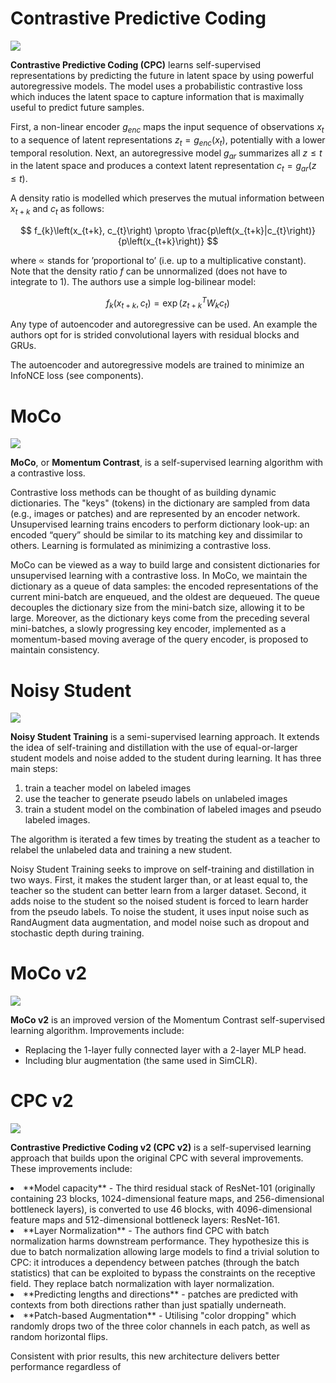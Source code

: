 # Contrastive Predictive Coding
![](./img/Screen_Shot_2020-07-02_at_4.04.47_PM_pBIVKAh.png)

**Contrastive Predictive Coding (CPC)** learns self-supervised representations by predicting the future in latent space by using powerful autoregressive models. The model uses a probabilistic contrastive loss which induces the latent space to capture information that is maximally useful
to predict future samples.

First, a non-linear encoder $g_{enc}$ maps the input sequence of observations $x_{t}$ to a sequence of latent representations $z_{t} = g_{enc}\left(x_{t}\right)$, potentially with a lower temporal resolution. Next, an autoregressive model $g_{ar}$ summarizes all $z\leq{t}$ in the latent space and produces a context latent representation $c_{t} = g_{ar}\left(z\leq{t}\right)$.

A density ratio is modelled which preserves the mutual information between $x_{t+k}$ and $c_{t}$ as follows:

$$ f_{k}\left(x_{t+k}, c_{t}\right) \propto \frac{p\left(x_{t+k}|c_{t}\right)}{p\left(x_{t+k}\right)} $$

where $\propto$ stands for ’proportional to’ (i.e. up to a multiplicative constant). Note that the density ratio $f$ can be unnormalized (does not have to integrate to 1). The authors use a simple log-bilinear model:

$$ f_{k}\left(x_{t+k}, c_{t}\right) = \exp\left(z^{T}_{t+k}W_{k}c_{t}\right) $$

Any type of autoencoder and autoregressive can be used. An example the authors opt for is strided convolutional layers with residual blocks and GRUs.

The autoencoder and autoregressive models are trained to minimize an InfoNCE loss (see components).

# MoCo
![](./img/Screen_Shot_2020-06-30_at_11.05.58_PM_YG15Xo7.png)

**MoCo**, or **Momentum Contrast**, is a self-supervised learning algorithm with a contrastive loss. 

Contrastive loss methods can be thought of as building dynamic dictionaries. The "keys" (tokens) in the dictionary are sampled from data (e.g., images or patches) and are represented by an encoder network. Unsupervised learning trains encoders to perform dictionary look-up: an encoded “query” should be similar to its matching key and dissimilar to others. Learning is formulated as minimizing a contrastive loss. 

MoCo can be viewed as a way to build large and consistent dictionaries for unsupervised learning with a contrastive loss. In MoCo, we maintain the dictionary as a queue of data samples: the encoded representations of the current mini-batch are enqueued, and the oldest are dequeued. The queue decouples the dictionary size from the mini-batch size, allowing it to be large. Moreover, as the dictionary keys come from the preceding several mini-batches, a slowly progressing key encoder, implemented as a momentum-based moving average of the query encoder, is proposed to maintain consistency.

# Noisy Student
![](./img/Screen_Shot_2020-06-06_at_11.07.45_PM.png)

**Noisy Student Training** is a semi-supervised learning approach. It extends the idea of self-training
and distillation with the use of equal-or-larger student models and noise added to the student during learning. It has three main steps: 

1. train a teacher model on labeled images
1. use the teacher to generate pseudo labels on unlabeled images
1. train a student model on the combination of labeled images and pseudo labeled images. 

The algorithm is iterated a few times by treating the student as a teacher to relabel the unlabeled data and training a new student.

Noisy Student Training seeks to improve on self-training and distillation in two ways. First, it makes the student larger than, or at least equal to, the teacher so the student can better learn from a larger dataset. Second, it adds noise to the student so the noised student is forced to learn harder from the pseudo labels. To noise the student, it uses input noise such as RandAugment data augmentation, and model noise such as dropout and stochastic depth during training.

# MoCo v2
![](./img/Screen_Shot_2020-07-02_at_6.55.21_PM_jdQ2Xkr.png)

**MoCo v2** is an improved version of the Momentum Contrast self-supervised learning algorithm. Improvements include:

- Replacing the 1-layer fully connected layer with a 2-layer MLP head.
- Including blur augmentation (the same used in SimCLR).

# CPC v2
![](./img/Screen_Shot_2020-07-02_at_6.33.01_PM_wOMghxX.png)

**Contrastive Predictive Coding v2 (CPC v2)** is a self-supervised learning approach that builds upon the original CPC with several improvements. These improvements include:

<li>
**Model capacity** - The third residual stack of ResNet-101 (originally containing 23 blocks, 1024-dimensional feature maps, and 256-dimensional bottleneck layers), is converted to use 46 blocks, with 4096-dimensional feature maps and 512-dimensional bottleneck layers: ResNet-161.
</li>
<li>
**Layer Normalization** - The authors find CPC with batch normalization harms downstream performance. They hypothesize this is due to batch normalization allowing large models to find a trivial solution to CPC: it introduces a dependency between patches (through the batch statistics) that can be exploited to bypass the constraints on the receptive field. They replace batch normalization with layer normalization.
</li>
<li>
**Predicting lengths and directions** - patches are predicted with contexts from both directions rather than just spatially underneath.
</li>
<li>
**Patch-based Augmentation** - Utilising "color dropping" which randomly drops two of the three color channels in each patch, as well as random horizontal flips.
</li>

Consistent with prior results, this new architecture delivers better performance regardless of

